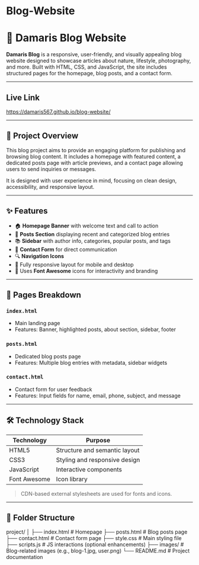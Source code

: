 # Blog-Website
# 🌿 Damaris Blog Website

**Damaris Blog** is a responsive, user-friendly, and visually appealing blog website designed to showcase articles about nature, lifestyle, photography, and more. Built with HTML, CSS, and JavaScript, the site includes structured pages for the homepage, blog posts, and a contact form.

---
## Live Link
https://damaris567.github.io/blog-website/

---

## 📌 Project Overview

This blog project aims to provide an engaging platform for publishing and browsing blog content. It includes a homepage with featured content, a dedicated posts page with article previews, and a contact page allowing users to send inquiries or messages.

It is designed with user experience in mind, focusing on clean design, accessibility, and responsive layout.

---

## ✨ Features

- 🏠 **Homepage Banner** with welcome text and call to action
- 📝 **Posts Section** displaying recent and categorized blog entries
- 📚 **Sidebar** with author info, categories, popular posts, and tags
- 📧 **Contact Form** for direct communication
- 🔍 **Navigation Icons**
- 📱 Fully responsive layout for mobile and desktop
- 🎨 Uses **Font Awesome** icons for interactivity and branding

---

## 📄 Pages Breakdown

### `index.html`
- Main landing page
- Features: Banner, highlighted posts, about section, sidebar, footer

### `posts.html`
- Dedicated blog posts page
- Features: Multiple blog entries with metadata, sidebar widgets

### `contact.html`
- Contact form for user feedback
- Features: Input fields for name, email, phone, subject, and message

---

## 🛠️ Technology Stack

| Technology      | Purpose                        |
|----------------|---------------------------------|
| HTML5           | Structure and semantic layout  |
| CSS3            | Styling and responsive design  |
| JavaScript      | Interactive components         |
| Font Awesome    | Icon library                   |

> CDN-based external stylesheets are used for fonts and icons.

---

## 📁 Folder Structure

project/
│
├── index.html        # Homepage
├── posts.html        # Blog posts page
├── contact.html      # Contact form page
├── style.css         # Main styling file
├── scripts.js        # JS interactions (optional enhancements)
├── images/           # Blog-related images (e.g., blog-1.jpg, user.png)
└── README.md         # Project documentation
